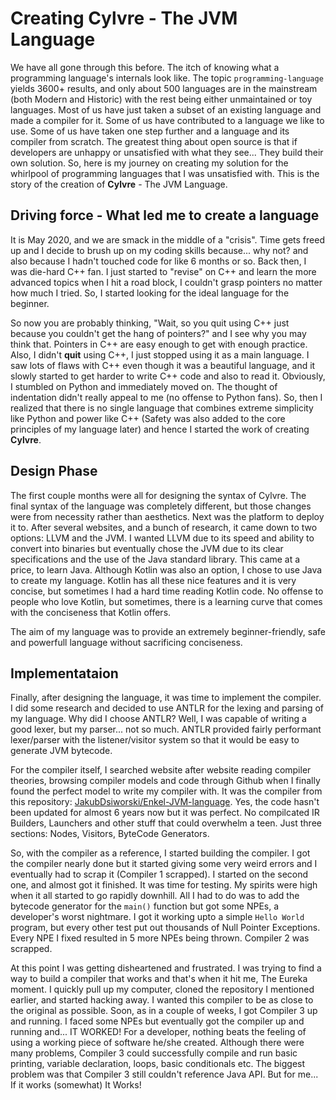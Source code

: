 # Creating Cylvre - The JVM Language

We have all gone through this before. The itch of knowing what a programming language's internals look like. The topic ``programming-language`` yields 3600+ results, and only about 500 languages are in the mainstream (both Modern and Historic) with the rest being either unmaintained or toy languages. Most of us have just taken a subset of an existing language and made a compiler for it. Some of us have contributed to a language we like to use. Some of us have taken one step further and a language and its compiler from scratch. The greatest thing about open source is that if developers are unhappy or unsatisfied with what they see... They build their own solution. So, here is my journey on creating my solution for the whirlpool of programming languages that I was unsatisfied with. This is the story of the creation of **Cylvre** - The JVM Language.

## Driving force - What led me to create a language

It is May 2020, and we are smack in the middle of a "crisis". Time gets freed up and I decide to brush up on my coding skills because... why not? and also because I hadn't touched code for like 6 months or so. Back then, I was die-hard C++ fan. I just started to "revise" on C++ and learn the more advanced topics when I hit a road block, I couldn't grasp pointers no matter how much I tried. So, I started looking for the ideal language for the beginner.

So now you are probably thinking, "Wait, so you quit using C++ just because you couldn't get the hang of pointers?" and I see why you may think that. Pointers in C++ are easy enough to get with enough practice. Also, I didn't **quit** using C++, I just stopped using it as a main language. I saw lots of flaws with C++ even though it was a beautiful language, and it slowly started to get harder to write C++ code and also to read it. Obviously, I stumbled on Python and immediately moved on. The thought of indentation didn't really appeal to me (no offense to Python fans). So, then I realized that there is no single language that combines extreme simplicity like Python and power like C++ (Safety was also added to the core principles of my language later) and hence I started the work of creating **Cylvre**.

## Design Phase

The first couple months were all for designing the syntax of Cylvre. The final syntax of the language was completely different, but those changes were from necessity rather than aesthetics. Next was the platform to deploy it to. After several websites, and a bunch of research, it came down to two options: LLVM and the JVM. I wanted LLVM due to its speed and ability to convert into binaries but eventually chose the JVM due to its clear specifications and the use of the Java standard library. This came at a price, to learn Java. Although Kotlin was also an option, I chose to use Java to create my language. Kotlin has all these nice features and it is very concise, but sometimes I had a hard time reading Kotlin code. No offense to people who love Kotlin, but sometimes, there is a learning curve that comes with the conciseness that Kotlin offers.

The aim of my language was to provide an extremely beginner-friendly, safe and powerfull language without sacrificing conciseness.

## Implementataion

Finally, after designing the language, it was time to implement the compiler. I did some research and decided to use ANTLR for the lexing and parsing of my language.
Why did I choose ANTLR? Well, I was capable of writing a good lexer, but my parser... not so much. ANTLR provided fairly performant lexer/parser with the listener/visitor system so that it would be easy to generate JVM bytecode.

For the compiler itself, I searched website after website reading compiler theories, browsing compiler models and code through Github when I finally found the perfect model to write my compiler with. It was the compiler from this repository: [JakubDsiworski/Enkel-JVM-language](https://github.com/JakubDziworski/Enkel-JVM-language).
Yes, the code hasn't been updated for almost 6 years now but it was perfect. No compilcated IR Builders, Launchers and other stuff that could overwhelm a teen. Just three sections: Nodes, Visitors, ByteCode Generators. 

So, with the compiler as a reference, I started building the compiler. I got the compiler nearly done but it started giving some very weird errors and I eventually had to scrap it (Compiler 1 scrapped). I started on the second one, and almost got it finished. It was time for testing. My spirits were high when it all started to go rapidly downhill. All I had to do was to add the bytecode generator for the ``main()`` function but got some NPEs, a developer's worst nightmare. I got it working upto a simple ``Hello World`` program, but every other test put out thousands of Null Pointer Exceptions. Every NPE I fixed resulted in 5 more NPEs being thrown. Compiler 2 was scrapped.

At this point I was getting disheartened and frustrated. I was trying to find a way to build a compiler that works and that's when it hit me, The Eureka moment.
I quickly pull up my computer, cloned the repository I mentioned earlier, and started hacking away. I wanted this compiler to be as close to the original as possible.
Soon, as in a couple of weeks, I got Compiler 3 up and running. I faced some NPEs but eventually got the compiler up and running and... IT WORKED! For a developer, nothing beats the feeling of using a working piece of software he/she created. Although there were many problems, Compiler 3 could successfully compile and run basic printing, variable declaration, loops, basic conditionals etc. The biggest problem was that Compiler 3 still couldn't reference Java API. But for me... If it works (somewhat) It Works!

